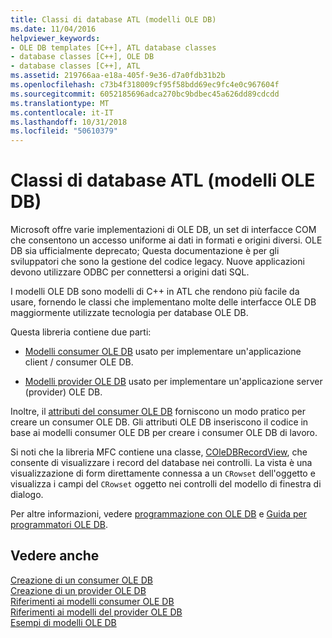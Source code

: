 ```yaml
---
title: Classi di database ATL (modelli OLE DB)
ms.date: 11/04/2016
helpviewer_keywords:
- OLE DB templates [C++], ATL database classes
- database classes [C++], OLE DB
- database classes [C++], ATL
ms.assetid: 219766aa-e18a-405f-9e36-d7a0fdb31b2b
ms.openlocfilehash: c73b4f318009cf95f58bdd69ec9fc4e0c967604f
ms.sourcegitcommit: 6052185696adca270bc9bdbec45a626dd89cdcdd
ms.translationtype: MT
ms.contentlocale: it-IT
ms.lasthandoff: 10/31/2018
ms.locfileid: "50610379"
---
```

# <a name="atl-database-classes-ole-db-templates"></a>Classi di database ATL (modelli OLE DB)

Microsoft offre varie implementazioni di OLE DB, un set di interfacce COM che consentono un accesso uniforme ai dati in formati e origini diversi.  OLE DB sia ufficialmente deprecato; Questa documentazione è per gli sviluppatori che sono la gestione del codice legacy. Nuove applicazioni devono utilizzare ODBC per connettersi a origini dati SQL.

I modelli OLE DB sono modelli di C++ in ATL che rendono più facile da usare, fornendo le classi che implementano molte delle interfacce OLE DB maggiormente utilizzate tecnologia per database OLE DB.

Questa libreria contiene due parti:

- [Modelli consumer OLE DB](../data/oledb/ole-db-consumer-templates-cpp.md) usato per implementare un'applicazione client / consumer OLE DB.

- [Modelli provider OLE DB](../data/oledb/ole-db-provider-templates-cpp.md) usato per implementare un'applicazione server (provider) OLE DB.

Inoltre, il [attributi del consumer OLE DB](../windows/ole-db-consumer-attributes.md) forniscono un modo pratico per creare un consumer OLE DB. Gli attributi OLE DB inseriscono il codice in base ai modelli consumer OLE DB per creare i consumer OLE DB di lavoro.

Si noti che la libreria MFC contiene una classe, [COleDBRecordView](../mfc/reference/coledbrecordview-class.md), che consente di visualizzare i record del database nei controlli. La vista è una visualizzazione di form direttamente connessa a un `CRowset` dell'oggetto e visualizza i campi del `CRowset` oggetto nei controlli del modello di finestra di dialogo.

Per altre informazioni, vedere [programmazione con OLE DB](../data/oledb/ole-db-programming.md) e [Guida per programmatori OLE DB](/previous-versions/windows/desktop/ms713643).

## <a name="see-also"></a>Vedere anche

[Creazione di un consumer OLE DB](../data/oledb/creating-an-ole-db-consumer.md)<br/>
[Creazione di un provider OLE DB](../data/oledb/creating-an-ole-db-provider.md)<br/>
[Riferimenti ai modelli consumer OLE DB](../data/oledb/ole-db-consumer-templates-reference.md)<br/>
[Riferimenti ai modelli del provider OLE DB](../data/oledb/ole-db-provider-templates-reference.md)<br/>
[Esempi di modelli OLE DB](https://github.com/Microsoft/VCSamples)